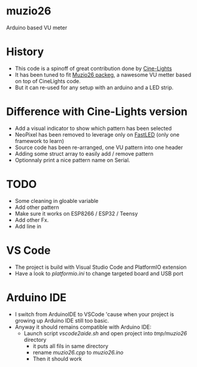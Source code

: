 # muzio26
Arduino based VU meter

# History
* This code is a spinoff of great contribution done by [Cine-Lights](https://www.youtube.com/channel/UCOG6Bi2kvpDa1c8gHWZI5CQ) 
* It has been tuned to fit [Muzio26 packeg](https://www.kickstarter.com/projects/1936020118/muzio-music-visualization-animated/description), a nawesome VU metter based on top of CineLights code.
* But it can re-used for any setup with an arduino and a LED strip.


# Difference with Cine-Lights version
* Add a visual indicator to show which pattern has been selected
* NeoPixel has been removed to leverage only on [FastLED](http://fastled.io/) (only one framework to learn)
* Source code has been re-arranged, one VU pattern into one header
* Adding some struct array to easily add / remove  pattern
* Optionnaly print a nice pattern name on Serial.

# TODO
* Some cleaning in gloable variable
* Add other pattern
* Make sure it works on ESP8266 / ESP32 / Teensy
* Add other Fx.
* Add line in

# VS Code
* The project is build with Visual Studio Code and PlatformIO extension
* Have a look to *platformio.ini* to change targeted board and USB port 

# Arduino IDE
* I switch from ArduinoIDE to VSCode 'cause when your project is growing up Arduino IDE still too basic.
* Anyway it should remains compatible with Arduino IDE:
  * Launch script *vscode2aide.sh* and open project into *tmp/muzio26* directory
    * it puts all fils in same directory
    * rename *muzio26.cpp* to *muzio26.ino*
    * Then it should work


